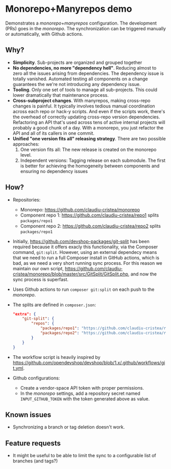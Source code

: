 # Monorepo+Manyrepos demo

Demonstrates a _monorepo_+_manyrepos_ configuration. The development (PRs) goes in the _monorepo_. The synchronization can be triggered manually or automatically, with Github actions.

## Why?

* **Simplicity**. Sub-projects are organized and grouped together
* **No dependencies, no more "dependency hell"**. Reducing almost to zero all the issues arising from dependencies. The dependency issue is totally vanished. Automated testing all components on a change guarantees the we're not introducing any dependency issue.
* **Tooling**. Only one set of tools to manage all sub-projects. This could lower dramatically that maintenance process.
* **Cross-subproject changes**. With manyrepos, making cross-repo changes is painful. It typically involves tedious manual coordination across each repo or hack-y scripts. And even if the scripts work, there's the overhead of correctly updating cross-repo version dependencies. Refactoring an API that's used across tens of active internal projects will probably a good chunk of a day. With a monorepo, you just refactor the API and all of its callers in one commit.
* **Unified "one version fits all" releasing strategy**. There are two possible approaches:
  1. One version fits all: The new release is created on the monorepo level.
  1. Independent versions: Tagging release  on each submodule.
  The first is better for achieving the homogeneity between components and ensuring no dependency issues

## How?

* Repositories:
  * Monorepo: https://github.com/claudiu-cristea/monorepo
  * Component repo 1: https://github.com/claudiu-cristea/repo1 splits `packages/repo1`
  * Component repo 2: https://github.com/claudiu-cristea/repo2 splits `packages/repo1`

* Initially, https://github.com/devshop-packages/git-split has been required
  because it offers exacly this functionality, via the Composer command,
  `git:split`. However, using an external dependecy means that we need to run a
  full Composer install in GitHub actions, which is bad, as we need a very short
  running sync process. For this reason we maintain our own script,
  https://github.com/claudiu-cristea/monorepo/blob/master/src/GitSplit/GitSplit.php,
  and now the sync process is superfast.
* Uses Github actions to run `composer git:split` on each push to the _monorepo_.
* The splits are defined in `composer.json`:
  ```json
  "extra": {
      "git-split": {
          "repos": {
              "packages/repo1": "https://github.com/claudiu-cristea/repo1.git",
              "packages/repo2": "https://github.com/claudiu-cristea/repo2.git"
          }
      }
  }
  ```
* The workflow script is heavily inspired by
  https://github.com/opendevshop/devshop/blob/1.x/.github/workflows/git.yml.
* Github configurations:
  * Create a vendor-space API token with proper permissions.
  * In the _monorepo_ settings, add a repository secret named
    `INPUT_GITHUB_TOKEN` with the token generated above as value.
    
## Known issues
  
* Synchronizing a branch or tag deletion doesn't work.

## Feature requests

* It might be useful to be able to limit the sync to a configurable list of branches (and tags?)
